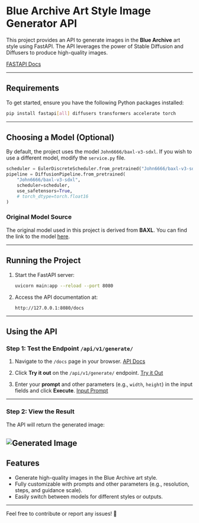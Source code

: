 # Blue Archive Art Style Image Generator API

This project provides an API to generate images in the **Blue Archive** art style using FastAPI. The API leverages the power of Stable Diffusion and Diffusers to produce high-quality images.

[FASTAPI Docs](images/Anh22) 

---

## Requirements

To get started, ensure you have the following Python packages installed:

```bash
pip install fastapi[all] diffusers transformers accelerate torch
```

---

## Choosing a Model (Optional)

By default, the project uses the model `John6666/baxl-v3-sdxl`. If you wish to use a different model, modify the `service.py` file.

```python
scheduler = EulerDiscreteScheduler.from_pretrained("John6666/baxl-v3-sdxl", subfolder="scheduler")
pipeline = DiffusionPipeline.from_pretrained(
    "John6666/baxl-v3-sdxl",
    scheduler=scheduler,
    use_safetensors=True,
    # torch_dtype=torch.float16
)
```

### Original Model Source
The original model used in this project is derived from **BAXL**. You can find the link to the model [here](https://civitai.com/models/212253/baxl-or-blue-archive-flat-celluloid-style-fine-tune-or-kohaku-d-and-animagine-xl-v3).

---

## Running the Project

1. Start the FastAPI server:
   ```bash
   uvicorn main:app --reload --port 8080
   ```

2. Access the API documentation at:
   ```
   http://127.0.0.1:8080/docs
   ```

---

## Using the API

### Step 1: Test the Endpoint `/api/v1/generate/`

1. Navigate to the `/docs` page in your browser.
   [API Docs](images/Anh21) 

2. Click **Try it out** on the `/api/v1/generate/` endpoint.
   [Try it Out](images/Anh23)

3. Enter your **prompt** and other parameters (e.g., `width`, `height`) in the input fields and click **Execute**.
   [Input Prompt](images/Anh24) 
---

### Step 2: View the Result

The API will return the generated image:

![Generated Image](images/Anh20) 
---

## Features

- Generate high-quality images in the Blue Archive art style.
- Fully customizable with prompts and other parameters (e.g., resolution, steps, and guidance scale).
- Easily switch between models for different styles or outputs.

---

Feel free to contribute or report any issues! 🎨
